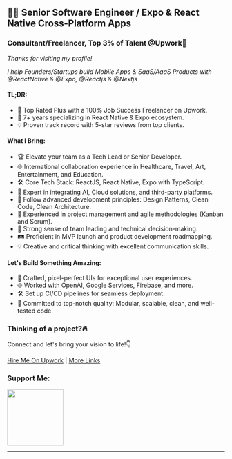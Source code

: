## 👨‍💻 Senior Software Engineer / Expo & React Native Cross-Platform Apps

### Consultant/Freelancer, Top 3% of Talent @Upwork🌟

_Thanks for visiting my profile!_

_I help Founders/Startups build Mobile Apps & SaaS/AaaS Products with @ReactNative & @Expo,  @Reactjs & @Nextjs_

#### TL;DR:

- 🌟 Top Rated Plus with a 100% Job Success Freelancer on Upwork.
- 🚀 7+ years specializing in React Native & Expo ecosystem.
- 💡 Proven track record with 5-star reviews from top clients.

#### What I Bring:

- 🏆 Elevate your team as a Tech Lead or Senior Developer.
- 🌐 International collaboration experience in Healthcare, Travel, Art, Entertainment, and Education.
- 🛠 Core Tech Stack: ReactJS, React Native, Expo with TypeScript.
- 🚀 Expert in integrating AI, Cloud solutions, and third-party platforms.
- 🧪 Follow advanced development principles: Design Patterns, Clean Code, Clean Architecture.
- 🔄 Experienced in project management and agile methodologies (Kanban and Scrum).
- 🤝 Strong sense of team leading and technical decision-making.
- 🛤️ Proficient in MVP launch and product development roadmapping.
- 💡 Creative and critical thinking with excellent communication skills.

#### Let's Build Something Amazing:

- 🚀 Crafted, pixel-perfect UIs for exceptional user experiences.
- 🌐 Worked with OpenAI, Google Services, Firebase, and more.
- 🛠 Set up CI/CD pipelines for seamless deployment.
- 🧪 Committed to top-notch quality: Modular, scalable, clean, and well-tested code.

<!--
#### Featured Projects:

<table>
  <tr>
    <td>
      <a href="https://github.com/medaimane/healthcare-app">
        <img src="https://via.placeholder.com/150" alt="Healthcare App Cover" width="150" height="150">
        <br>
        <strong>Healthcare App</strong>
      </a>
      <p>Developed a comprehensive mobile app for patient management and telemedicine.</p>
    </td>
    <td>
      <a href="https://github.com/medaimane/travel-companion">
        <img src="https://via.placeholder.com/150" alt="Travel Companion Cover" width="150" height="150">
        <br>
        <strong>Travel Companion</strong>
      </a>
      <p>Created an app that assists travelers with itinerary planning and real-time updates.</p>
    </td>
    <td>
      <a href="https://github.com/medaimane/art-gallery-app">
        <img src="https://via.placeholder.com/150" alt="Art Gallery App Cover" width="150" height="150">
        <br>
        <strong>Art Gallery App</strong>
      </a>
      <p>Designed a virtual gallery showcasing artworks with augmented reality integration.</p>
    </td>
  </tr>
</table>
-->

### Thinking of a project?🔥

Connect and let's bring your vision to life!👇

<a href="https://www.upwork.com/freelancers/medaimane" target="_blank">Hire Me On Upwork</a> | <a href="https://lnk.bio/medaimane" target="_blank">More Links</a>

### Support Me:

<a href="https://www.buymeacoffee.com/medaimane" target="_blank">
  <img src="https://cdn.buymeacoffee.com/buttons/v2/default-yellow.png" width="130" />
</a>

---

<!--
### Github stats

![Mohamed's github stats](https://github-readme-stats.vercel.app/api?username=medaimane&count_private=true&show_icons=true&theme=radical)
-->
